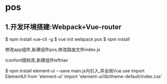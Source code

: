 # pos

## 1.开发环境搭建:Webpack+Vue-router

$ npm install vue-cli -g
$ vue init webpack pos
$ npm install

修改app组件,新建组件pos,修改路由文件index.js

iconfont图标库,新建组件leftnav

$ npm install element-ui --save
main.js内引入,并全局Vue.use
import ElementUI from 'element-ui'
import 'element-ui/lib/theme-default/index.css'



